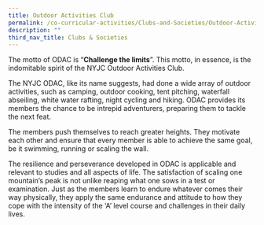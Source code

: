 ```yaml
---
title: Outdoor Activities Club
permalink: /co-curricular-activities/Clubs-and-Societies/Outdoor-Activities-Club/
description: ""
third_nav_title: Clubs & Societies
---
```

The motto of ODAC is “**Challenge the limits**”. This motto, in essence, is the indomitable spirit of the NYJC Outdoor Activities Club.

The NYJC ODAC, like its name suggests, had done a wide array of outdoor activities, such as camping, outdoor cooking, tent pitching, waterfall abseiling, white water rafting, night cycling and hiking.  ODAC provides its members the chance to be intrepid adventurers, preparing them to tackle the next feat.

The members push themselves to reach greater heights. They motivate each other and ensure that every member is able to achieve the same goal, be it swimming, running or scaling the wall. 

The resilience and perseverance developed in ODAC is applicable and relevant to studies and all aspects of life. The satisfaction of scaling one mountain’s peak is not unlike reaping what one sows in a test or examination. Just as the members learn to endure whatever comes their way physically, they apply the same endurance and attitude to how they cope with the intensity of the ‘A’ level course and challenges in their daily lives.